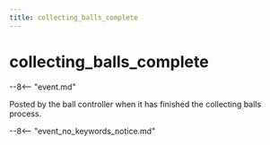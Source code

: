 ```yaml
---
title: collecting_balls_complete
---
```


# collecting_balls_complete


--8<-- "event.md"

Posted by the ball controller when it has finished the collecting balls
process.

--8<-- "event_no_keywords_notice.md"
